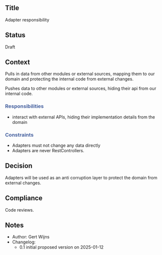 ## Title
Adapter responsibility

## Status
Draft

## Context
Pulls in data from other modules or external sources, mapping them to our domain and protecting the internal code
from external changes.

Pushes data to other modules or external sources, hiding their api from our internal code.

### <span style="color:#4863A0;">Responsibilities</span>
- interact with external APIs, hiding their implementation details from the domain

### <span style="color:#4863A0;">Constraints</span>
- Adapters must not change any data directly
- Adapters are never RestControllers.

## Decision
Adapters will be used as an anti corruption layer to protect the domain from external changes.

## Compliance
Code reviews.

## Notes
- Author: Gert Wijns
- Changelog:
    - 0.1 initial proposed version on 2025-01-12
